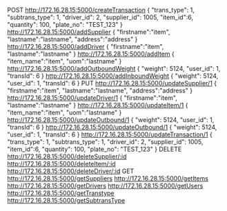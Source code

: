 POST
http://172.16.28.15:5000/createTransaction
{
    "trans_type": 1,
    "subtrans_type": 1,
    "driver_id": 2,
    "supplier_id": 1005,
    "item_id":6,
    "quantity": 100,
    "plate_no": "TEST_123"
}
http://172.16.28.15:5000/addSupplier
{
    "firstname":"item",
    "lastname":"lastname",
    "address":"address"
}
http://172.16.28.15:5000/addDriver
{
    "firstname":"item",
    "lastname":"lastname"
}
http://172.16.28.15:5000/addItem
{
    "item_name":"item",
    "uom":"lastname"
}
http://172.16.28.15:5000/addOutboundWeight
{
    "weight": 5124,
    "user_id": 1,
    "transId": 6
}
http://172.16.28.15:5000/addInboundWeight
{
    "weight": 5124,
    "user_id": 1,
    "transId": 6
}
PUT
http://172.16.28.15:5000/updateSupplier/1
{
    "firstname":"item",
    "lastname":"lastname",
    "address":"address"
}
http://172.16.28.15:5000/updateDriver/1
{
    "firstname":"item",
    "lastname":"lastname"
}
http://172.16.28.15:5000/updateItem/1
{
    "item_name":"item",
    "uom":"lastname"
}
http://172.16.28.15:5000/updateOutbound/1
{
    "weight": 5124,
    "user_id": 1,
    "transId": 6
}
http://172.16.28.15:5000/updateOutbound/1
{
    "weight": 5124,
    "user_id": 1,
    "transId": 6
}
http://172.16.28.15:5000/updateTransaction/1
{
    "trans_type": 1,
    "subtrans_type": 1,
    "driver_id": 2,
    "supplier_id": 1005,
    "item_id":6,
    "quantity": 100,
    "plate_no": "TEST_123"
}
DELETE
http://172.16.28.15:5000/deleteSupplier/:id
http://172.16.28.15:5000/deleteItem/:id
http://172.16.28.15:5000/deleteDriver/:id
GET
http://172.16.28.15:5000/getSuppliers
http://172.16.28.15:5000/getItems
http://172.16.28.15:5000/getDrivers
http://172.16.28.15:5000/getUsers
http://172.16.28.15:5000/getTranstype
http://172.16.28.15:5000/getSubtransType